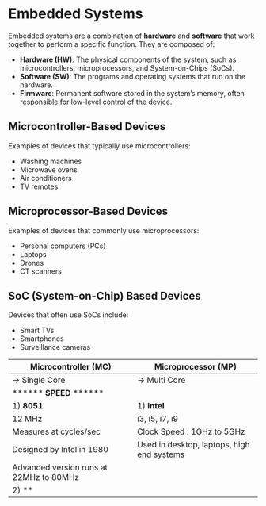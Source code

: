 # Embedded Systems

Embedded systems are a combination of **hardware** and **software** that work together to perform a specific function. They are composed of:

- **Hardware (HW)**: The physical components of the system, such as microcontrollers, microprocessors, and System-on-Chips (SoCs).
- **Software (SW)**: The programs and operating systems that run on the hardware.
- **Firmware**: Permanent software stored in the system’s memory, often responsible for low-level control of the device.

## Microcontroller-Based Devices

Examples of devices that typically use microcontrollers:

- Washing machines  
- Microwave ovens  
- Air conditioners  
- TV remotes

## Microprocessor-Based Devices

Examples of devices that commonly use microprocessors:

- Personal computers (PCs)  
- Laptops  
- Drones  
- CT scanners

## SoC (System-on-Chip) Based Devices

Devices that often use SoCs include:

- Smart TVs  
- Smartphones  
- Surveillance cameras


| Microcontroller (MC)                      | Microprocessor (MP)                     |
|-------------------------------------------|-----------------------------------------|
|   -> Single Core                          |   -> Multi Core                         |
|    ******  **SPEED**  ******              |                                         |
| 1) **8051**                               | 1) **Intel**
|    12 MHz                                |    i3, i5, i7, i9                        |
|    Measures at cycles/sec                |    Clock Speed : 1GHz to 5GHz            |
|    Designed by Intel in 1980             |    Used in desktop, laptops, high end systems    |
|    Advanced version runs at 22MHz to 80MHz   |                                        |
| 2) **


